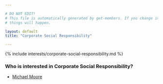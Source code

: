 ```yaml
---

# DO NOT EDIT!
# This file is automatically generated by get-members. If you change it, bad
# things will happen.

layout: default
title: "Corporate Social Responsibility"

---
```


{% include interests/corporate-social-responsibility.md %}

### Who is interested in Corporate Social Responsibility?


* [Michael Moore](../members/michael-moore.html)
